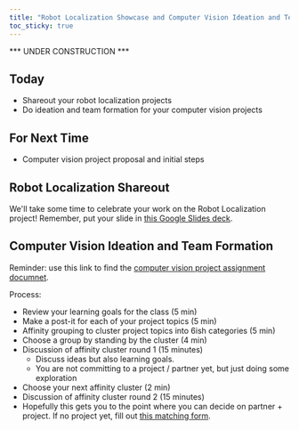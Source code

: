 ```yaml
---
title: "Robot Localization Showcase and Computer Vision Ideation and Team Formation"
toc_sticky: true
---
```


*** UNDER CONSTRUCTION ***

## Today

* Shareout your robot localization projects
* Do ideation and team formation for your computer vision projects

## For Next Time

* Computer vision project proposal and initial steps

## Robot Localization Shareout

We'll take some time to celebrate your work on the Robot Localization project!  Remember, put your slide in [this Google Slides deck](https://docs.google.com/presentation/d/1Rg270ZZeTSYCZGqluGyyrMO_ETwXKgMK9BshvEyAqoM/edit?usp=sharing).

## Computer Vision Ideation and Team Formation

Reminder: use this link to find the [computer vision project assignment documnet](../assignments/computer_vision_project).

Process:
* Review your learning goals for the class (5 min)
* Make a post-it for each of your project topics (5 min)
* Affinity grouping to cluster project topics into 6ish categories (5 min)
* Choose a group by standing by the cluster (4 min)
* Discussion of affinity cluster round 1 (15 minutes)
   - Discuss ideas but also learning goals.
   - You are not committing to a project / partner yet, but just doing some exploration
* Choose your next affinity cluster (2 min)
* Discussion of affinity cluster round 2 (15 minutes)
* Hopefully this gets you to the point where you can decide on partner + project.  If no project yet, fill out [this matching form](https://docs.google.com/forms/d/e/1FAIpQLSdSbARlAlNqZvdOrjERLdyNm6sCbxtd73tCBwhJy2a03aIUHw/viewform).
